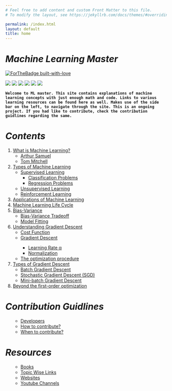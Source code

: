 ```yaml
---
# Feel free to add content and custom Front Matter to this file.
# To modify the layout, see https://jekyllrb.com/docs/themes/#overriding-theme-defaults

permalink: /index.html
layout: default
title: home
---
```

# ***Machine Learning Master***
[![ForTheBadge built-with-love](http://ForTheBadge.com/images/badges/built-with-love.svg)](https://github.com/NvsYashwanth)

![](https://badgen.net/badge/Code/Python/blue?icon=https://simpleicons.org/icons/python.svg&labelColor=cyan&label)    ![](https://badgen.net/badge/Library/ScikitLearn/blue?icon=https://upload.wikimedia.org/wikipedia/commons/0/05/Scikit_learn_logo_small.svg&labelColor=cyan&label)    ![](https://badgen.net/badge/Tools/pandas/blue?icon=https://simpleicons.org/icons/pandas.svg&labelColor=cyan&label)       ![](https://badgen.net/badge/Tools/numpy/blue?icon=https://upload.wikimedia.org/wikipedia/commons/1/1a/NumPy_logo.svg&labelColor=cyan&label)        ![](https://badgen.net/badge/Tools/matplotlib/blue?icon=https://upload.wikimedia.org/wikipedia/en/5/56/Matplotlib_logo.svg&labelColor=cyan&label)    ![](https://badgen.net/badge/icon/JupyterNotebook?icon=awesome&label)

**`Welcome to ML master.
This site contains explanations of machine learning concepts with just enough math and code.
Links to various learning resources can be found here as well.
Makes use of the side bar on the left, to navigate through the site.
This is an ongoing project. If you had like to contribute, check the contribution guidlines regarding the same.`**


# ***Contents***
<ol>
 <li><a href='https://nvsyashwanth.github.io/ML-Master/mlbasics/'>What is Machine Learning?</a>
  <ul>
   <li><a href='https://nvsyashwanth.github.io/ML-Master/mlbasics/'>Arthur Samuel</a></li>
   <li><a href='https://nvsyashwanth.github.io/ML-Master/mlbasics/'>Tom Mitchell</a></li>
  </ul>
 </li>
 
   <li><a href='https://nvsyashwanth.github.io/ML-Master/mlbasics/'>Types of Machine Learning</a>
   <ul>
    <li><a href='https://nvsyashwanth.github.io/ML-Master/mlbasics/'>Supervised Learning</a>
     <ul>
       <li><a href='https://nvsyashwanth.github.io/ML-Master/mlbasics/'>Classification Problems</a></li>
       <li><a href='https://nvsyashwanth.github.io/ML-Master/mlbasics/'>Regression Problems</a></li>
     </ul>
    </li>
    <li><a href='https://nvsyashwanth.github.io/ML-Master/mlbasics/'>Unsupervised Learning</a></li>
    <li><a href='https://nvsyashwanth.github.io/ML-Master/mlbasics/'>Reinforcement Learning</a></li>
   </ul>
 </li>

 <li><a href='https://nvsyashwanth.github.io/ML-Master/mlbasics/'>Applications of Machine Learning</a></li>
  
 <li><a href='https://nvsyashwanth.github.io/ML-Master/mlbasics/'>Machine Learning Life Cycle</a></li>
 
 <li><a href="https://github.com/NvsYashwanth/Machine-Learning-Master#5-bias-variance">Bias-Variance</a>
  <ul>
   <li><a href='https://github.com/NvsYashwanth/Machine-Learning-Master#bias-variance-trade-off'>Bias-Variance Tradeoff</a></li>
   <li><a href='https://github.com/NvsYashwanth/Machine-Learning-Master#model-fitting'>Model Fitting</a></li>
  </ul>
 </li>
 
  <li><a href="https://github.com/NvsYashwanth/Machine-Learning-Master#6-understanding-gradient-descent">Understanding Gradient Descent</a>
  <ul>
   <li><a href='https://github.com/NvsYashwanth/Machine-Learning-Master#cost-function'>Cost Function</a></li>
   <li><a href='https://github.com/NvsYashwanth/Machine-Learning-Master#gradient-descent'>Gradient Descent</a></li>
     <ul>
      <li><a href='https://github.com/NvsYashwanth/Machine-Learning-Master#learning-rate-%CE%B1'>Learning Rate α</a></li>
      <li><a href='https://github.com/NvsYashwanth/Machine-Learning-Master#normalization'>Normalization</a></li>
  </ul>
   
   <li><a href='https://github.com/NvsYashwanth/Machine-Learning-Master#the-optimization-procedure'>The optimization procedure</a></li>
  </ul>
 </li>
 
 <li><a href='https://github.com/NvsYashwanth/Machine-Learning-Master#7-types-of-gradient-descent'>Types of Gradient Descent</a>
   <ul>
   <li><a href='https://github.com/NvsYashwanth/Machine-Learning-Master#batch-gradient-descent'>Batch Gradient Descent</a></li>
   <li><a href='https://github.com/NvsYashwanth/Machine-Learning-Master#stochastic-gradient-descent-sgd'>Stochastic Gradient Descent (SGD)</a></li>
   <li><a href='https://github.com/NvsYashwanth/Machine-Learning-Master#mini-batch-gradient-descent'>Mini-batch Gradient Descent</a></li>
  </ul>
</li>
 
 
 <li><a href='https://github.com/NvsYashwanth/Machine-Learning-Master#8-beyond-the-first-order-optimization'>Beyond the first-order optimization</a></li>
 
</ol>

# ***Contribution Guidlines***
<ol>
  <ul>
   <li><a href="https://nvsyashwanth.github.io/ML-Master/contribution/">Developers</a></li>
   <li><a href="https://nvsyashwanth.github.io/ML-Master/contribution/">How to contribute?</a></li>
   <li><a href="https://nvsyashwanth.github.io/ML-Master/contribution/">When to contribute?</a></li>
  </ul>
</ol>

# ***Resources***
<ol>
  <ul>
   <li><a href="https://nvsyashwanth.github.io/ML-Master/resources/">Books</a></li>
   <li><a href="https://nvsyashwanth.github.io/ML-Master/resources/">Topic Wise Links</a></li>
   <li><a href="https://nvsyashwanth.github.io/ML-Master/resources/">Websites</a></li>
   <li><a href="https://nvsyashwanth.github.io/ML-Master/resources/">Youtube Channels</a></li>
  </ul>
</ol>

